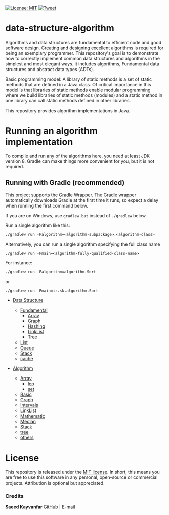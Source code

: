 [![License: MIT](https://img.shields.io/badge/License-MIT-yellow.svg)](https://opensource.org/licenses/MIT)
[![Tweet](https://img.shields.io/twitter/url/http/shields.io.svg?style=social)](https://twitter.com/intent/tweet?text=Get%20over%20data-structure-algorithm&url=https://github.com/skayvanfar/data-structure-algorithm&via=SKayvanfar&hashtags=bootstrap,design,templates,blocks,developers)

# data-structure-algorithm

Algorithms and data structures are fundamental to efficient code and good software design.
Creating and designing excellent algorithms is required for being an exemplary programmer.
This repository's goal is to demonstrate how to correctly implement common data structures and algorithms in the simplest and most elegant ways.
it includes algorithms, Fundamental data structures and abstract data types (ADTs).

Basic programming model: A library of static methods is a set of static methods that are defined in a Java class.
Of critical importance in this model is that libraries of static methods enable modular programming where we build libraries of static methods (modules)
and a static method in one library can call static methods defined in other libraries.

This repository provides algorithm implementations in Java.

# Running an algorithm implementation

To compile and run any of the algorithms here, you need at least JDK version 8. Gradle can make things more convenient for you, but it is not required.

## Running with Gradle (recommended)

This project supports the [Gradle Wrapper](https://docs.gradle.org/current/userguide/gradle_wrapper.html). The Gradle wrapper automatically downloads Gradle at the first time it runs, so expect a delay when running the first command below.

If you are on Windows, use `gradlew.bat` instead of `./gradlew` below.

Run a single algorithm like this:

```
./gradlew run -Palgorithm=<algorithm-subpackage>.<algorithm-class>
```

Alternatively, you can run a single algorithm specifying the full class name

```
./gradlew run -Pmain=<algorithm-fully-qualified-class-name>

```

For instance:

```
./gradlew run -Palgorithm=algorithm.Sort
```

or

```
./gradlew run -Pmain=ir.sk.algorithm.Sort
```

- [Data Structure](https://github.com/skayvanfar/data-structure-algorithm/tree/master/src/main/java/ir/sk/datastructure)
    - [Fundamental](https://github.com/skayvanfar/data-structure-algorithm/tree/master/src/main/java/ir/sk/datastructure/fundamental)
        - [Array](https://github.com/skayvanfar/data-structure-algorithm/tree/master/src/main/java/ir/sk/datastructure/fundamental/array)
        - [Graph](https://github.com/skayvanfar/data-structure-algorithm/tree/master/src/main/java/ir/sk/datastructure/fundamental/graph)
        - [Hashing](https://github.com/skayvanfar/data-structure-algorithm/tree/master/src/main/java/ir/sk/datastructure/fundamental/hashing)
        - [LinkList](https://github.com/skayvanfar/data-structure-algorithm/tree/master/src/main/java/ir/sk/datastructure/fundamental/linklist)
        - [Tree](https://github.com/skayvanfar/data-structure-algorithm/tree/master/src/main/java/ir/sk/datastructure/fundamental/tree)
    - [List](https://github.com/skayvanfar/data-structure-algorithm/tree/master/src/main/java/ir/sk/datastructure/list)
    - [Queue](https://github.com/skayvanfar/data-structure-algorithm/tree/master/src/main/java/ir/sk/datastructure/queue)
    - [Stack](https://github.com/skayvanfar/data-structure-algorithm/tree/master/src/main/java/ir/sk/datastructure/stack)
    - [cache](https://github.com/skayvanfar/data-structure-algorithm/tree/master/src/main/java/ir/sk/datastructure/cache)
    
- [Algorithm](https://github.com/skayvanfar/data-structure-algorithm/tree/master/src/main/java/ir/sk/datastructure)
    - [Array](https://github.com/skayvanfar/data-structure-algorithm/tree/master/src/main/java/ir/sk/algorithm/array)
        - [lcp](https://github.com/skayvanfar/data-structure-algorithm/tree/master/src/main/java/ir/sk/algorithm/array/lcp)
        - [set](https://github.com/skayvanfar/data-structure-algorithm/tree/master/src/main/java/ir/sk/algorithm/array/set)
    - [Basic](https://github.com/skayvanfar/data-structure-algorithm/tree/master/src/main/java/ir/sk/algorithm/basic)
    - [Graph](https://github.com/skayvanfar/data-structure-algorithm/tree/master/src/main/java/ir/sk/algorithm/graph)
    - [Intervals](https://github.com/skayvanfar/data-structure-algorithm/tree/master/src/main/java/ir/sk/algorithm/intervals)
    - [LinkList](https://github.com/skayvanfar/data-structure-algorithm/tree/master/src/main/java/ir/sk/algorithm/linklist)
    - [Mathematic](https://github.com/skayvanfar/data-structure-algorithm/tree/master/src/main/java/ir/sk/algorithm/mathematic)
    - [Median](https://github.com/skayvanfar/data-structure-algorithm/tree/master/src/main/java/ir/sk/algorithm/median)
    - [Stack](https://github.com/skayvanfar/data-structure-algorithm/tree/master/src/main/java/ir/sk/algorithm/stack)
    - [tree](https://github.com/skayvanfar/data-structure-algorithm/tree/master/src/main/java/ir/sk/algorithm/tree)
    - [others](https://github.com/skayvanfar/data-structure-algorithm/tree/master/src/main/java/ir/sk/algorithm/others)


# License

This repository is released under the [MIT license](https://opensource.org/licenses/MIT). In short, this means you are free to use this software in any personal, open-source or commercial projects. Attribution is optional but appreciated.

### Credits

**Saeed Kayvanfar**
[GitHub](https://github.com/skayvanfar) | [E-mail](mailto:skayvanfar.sj@gmail.com)